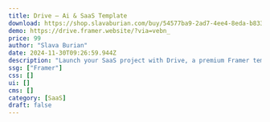 ```yaml
---
title: Drive — Ai & SaaS Template
download: https://shop.slavaburian.com/buy/54577ba9-2ad7-4ee4-8eda-b833d750a89b?aff=YGGpO5
demo: https://drive.framer.website/?via=vebn_
price: 99
author: "Slava Burian"
date: 2024-11-30T09:26:59.944Z
description: "Launch your SaaS project with Drive, a premium Framer template designed specifically for AI-driven solutions, SaaS projects, fintech startup and more."
ssg: ["Framer"]
css: []
ui: []
cms: []
category: [SaaS]
draft: false
---
```

